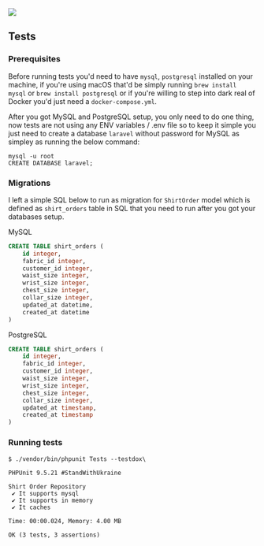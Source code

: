 <img src="https://user-images.githubusercontent.com/15009059/182035546-cd2ea69e-c2f3-4c0a-ad80-2e4e261430cf.png">

## Tests

### Prerequisites
Before running tests you'd need to have `mysql`, `postgresql` installed on your
machine, if you're using macOS that'd be simply running `brew install mysql` or
`brew install postgresql` or if you're willing to step into dark real of Docker you'd just need a `docker-compose.yml`.

After you got MySQL and PostgreSQL setup, you only need to do one thing, now
tests are not using any ENV variables / .env file so to keep it simple you just
need to create a database `laravel` without password for MySQL as simpley as
running the below command:


```
mysql -u root
CREATE DATABASE laravel;
```


### Migrations
I left a simple SQL below to run as migration for `ShirtOrder` model which is
defined as `shirt_orders` table in SQL that you need to run after you got your
databases setup.


MySQL
```sql
CREATE TABLE shirt_orders (
	id integer,
	fabric_id integer,
	customer_id integer,
	waist_size integer,
	wrist_size integer,
	chest_size integer,
	collar_size integer,
	updated_at datetime,
	created_at datetime
)
```

PostgreSQL
```sql
CREATE TABLE shirt_orders (
	id integer,
	fabric_id integer,
	customer_id integer,
	waist_size integer,
	wrist_size integer,
	chest_size integer,
	collar_size integer,
	updated_at timestamp,
	created_at timestamp
)
```


### Running tests
```
$ ./vendor/bin/phpunit Tests --testdox\

PHPUnit 9.5.21 #StandWithUkraine

Shirt Order Repository
 ✔ It supports mysql
 ✔ It supports in memory
 ✔ It caches

Time: 00:00.024, Memory: 4.00 MB

OK (3 tests, 3 assertions)
```
